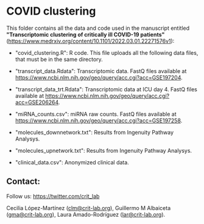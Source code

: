 # COVID clustering
This folder contains all the data and code used in the manuscript entitled __"Transcriptomic clustering of critically ill COVID-19 patients"__ (https://www.medrxiv.org/content/10.1101/2022.03.01.22271576v1):

- "covid_clustering.R": R code. This file uploads all the following data files, that must be in the same directory.

- "transcript_data.Rdata": Transcriptomic data. FastQ files available at https://www.ncbi.nlm.nih.gov/geo/query/acc.cgi?acc=GSE197204.

- "transcript_data_trt.Rdata": Transcriptomic data at ICU day 4. FastQ files available at https://www.ncbi.nlm.nih.gov/geo/query/acc.cgi?acc=GSE206264.

- "miRNA_counts.csv": miRNA raw counts. FastQ files available at https://www.ncbi.nlm.nih.gov/geo/query/acc.cgi?acc=GSE197258.

- "molecules_downnetwork.txt": Results from Ingenuity Pathway Analysys.

- "molecules_upnetwork.txt": Results from Ingenuity Pathway Analysys.

- "clinical_data.csv": Anonymized clinical data.

## Contact: 

Follow us: https://twitter.com/crit_lab

Cecilia López-Martínez (clm@crit-lab.org), Guillermo M Albaiceta (gma@crit-lab.org), Laura Amado-Rodríguez (lar@crit-lab.org).
